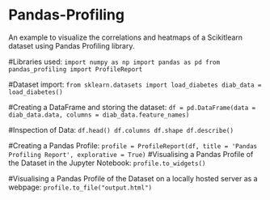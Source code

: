 # Pandas-Profiling
An example to visualize the correlations and heatmaps of a Scikitlearn dataset using Pandas Profiling library.

#Libraries used:
`
import numpy as np
import pandas as pd
from pandas_profiling import ProfileReport
`

#Dataset import:
`
from sklearn.datasets import load_diabetes
diab_data = load_diabetes()
`

#Creating a DataFrame and storing the dataset:
`
df = pd.DataFrame(data = diab_data.data, columns = diab_data.feature_names)
`

#Inspection of Data:
`
df.head()
df.columns
df.shape
df.describe()
`

#Creating a Pandas Profile:
`
profile = ProfileReport(df, title = 'Pandas Profiling Report', explorative = True)
`
#Visualising a Pandas Profile of the Dataset in the Jupyter Notebook:
`
profile.to_widgets()
`

#Visualising a Pandas Profile of the Dataset on a locally hosted server as a webpage: 
`
profile.to_file("output.html")
`
